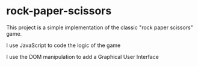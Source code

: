 # rock-paper-scissors

This project is a simple implementation of the classic "rock paper scissors" game.

I use JavaScript to code the logic of the game

I use the DOM manipulation to add a Graphical User Interface




